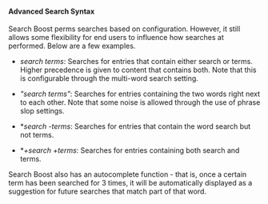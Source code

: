 #### Advanced Search Syntax

Search Boost perms searches based on configuration. However, it still allows some flexibility for end users to influence how searches at performed. Below are a few examples.


  * *search terms*: Searches for entries that contain either search or terms. Higher precedence is given to content that contains both. Note that this is configurable through the multi-word search setting.

  * *"search terms"*: Searches for entries containing the two words right next to each other. Note that some noise is allowed through the use of phrase slop settings.

  * **search -terms*: Searches for entries that contain the word search but not terms.

  * **+search +terms*: Searches for entries containing both search and terms.

Search Boost also has an autocomplete function - that is, once a certain term has been searched for 3 times, it will be automatically displayed as a suggestion for future searches that match part of that word.